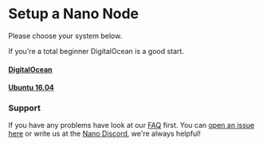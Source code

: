 # Setup a Nano Node

Please choose your system below.

If you're a total beginner DigitalOcean is a good start.

#### [DigitalOcean](digitalocean.md)

#### [Ubuntu 16.04](ubuntu.md)

### Support

If you have any problems have look at our [FAQ](faq.md) first. 
You can [open an issue here](https://github.com/NanoTools/easy-nano-node/issues) or write us at the [Nano Discord](https://chat.nano.org/), we're always helpful!